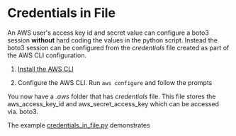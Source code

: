 # Credentials in File
An AWS user's access key id and secret value can configure a boto3 session **without** hard coding the values in the python script. Instead the boto3 session can be configured from the *credentials* file created as part of the AWS CLI configuration. 

1. [Install the AWS CLI](https://docs.aws.amazon.com/cli/latest/userguide/getting-started-install.html)

2. Configure the AWS CLI. Run ```aws configure``` and follow the prompts

You now have a *.aws* folder that has *credentials* file. This file stores the aws_access_key_id and aws_secret_access_key which can be accessed via. boto3. 

The example [credentials_in_file.py](https://github.com/ev2900/Boto3_Authentication_Options/blob/main/Credentials_in_File/credentials_in_file.py) demonstrates
